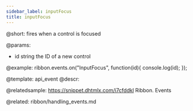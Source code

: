 ```yaml
---
sidebar_label: inputFocus
title: inputFocus
---          
```


@short:
fires when a control is focused

@params:
- id		string			the ID of a new control


@example:
ribbon.events.on("InputFocus", function(id){
    console.log(id);
});


@template: api_event
@descr:

@relatedsample: https://snippet.dhtmlx.com/i7cfddkl	Ribbon. Events

@related: ribbon/handling_events.md